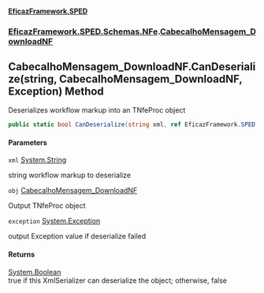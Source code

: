 #### [EficazFramework.SPED](EficazFrameworkSPED.md 'EficazFramework SPED')
### [EficazFramework.SPED.Schemas.NFe](EficazFramework.SPED.Schemas.NFe.md 'EficazFramework.SPED.Schemas.NFe').[CabecalhoMensagem_DownloadNF](EficazFramework.SPED.Schemas.NFe/CabecalhoMensagem_DownloadNF.md 'EficazFramework.SPED.Schemas.NFe.CabecalhoMensagem_DownloadNF')

## CabecalhoMensagem_DownloadNF.CanDeserialize(string, CabecalhoMensagem_DownloadNF, Exception) Method

Deserializes workflow markup into an TNfeProc object

```csharp
public static bool CanDeserialize(string xml, ref EficazFramework.SPED.Schemas.NFe.CabecalhoMensagem_DownloadNF obj, ref System.Exception exception);
```
#### Parameters

<a name='EficazFramework.SPED.Schemas.NFe.CabecalhoMensagem_DownloadNF.CanDeserialize(string,EficazFramework.SPED.Schemas.NFe.CabecalhoMensagem_DownloadNF,System.Exception).xml'></a>

`xml` [System.String](https://docs.microsoft.com/en-us/dotnet/api/System.String 'System.String')

string workflow markup to deserialize

<a name='EficazFramework.SPED.Schemas.NFe.CabecalhoMensagem_DownloadNF.CanDeserialize(string,EficazFramework.SPED.Schemas.NFe.CabecalhoMensagem_DownloadNF,System.Exception).obj'></a>

`obj` [CabecalhoMensagem_DownloadNF](EficazFramework.SPED.Schemas.NFe/CabecalhoMensagem_DownloadNF.md 'EficazFramework.SPED.Schemas.NFe.CabecalhoMensagem_DownloadNF')

Output TNfeProc object

<a name='EficazFramework.SPED.Schemas.NFe.CabecalhoMensagem_DownloadNF.CanDeserialize(string,EficazFramework.SPED.Schemas.NFe.CabecalhoMensagem_DownloadNF,System.Exception).exception'></a>

`exception` [System.Exception](https://docs.microsoft.com/en-us/dotnet/api/System.Exception 'System.Exception')

output Exception value if deserialize failed

#### Returns
[System.Boolean](https://docs.microsoft.com/en-us/dotnet/api/System.Boolean 'System.Boolean')  
true if this XmlSerializer can deserialize the object; otherwise, false